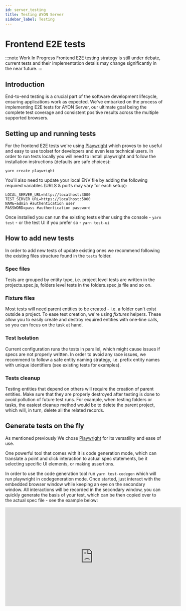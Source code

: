 ```yaml
---
id: server_testing
title: Testing AYON Server
sidebar_label: Testing
---
```


# Frontend E2E tests

:::note Work In Progress
Frontend E2E testing strategy is still under debate, current tests and their implementation details may change significantly in the near future.
:::

## Introduction
End-to-end testing is a crucial part of the software development lifecycle, ensuring applications work as expected. We've embarked on the process of implementing E2E tests for AYON Server, our ultimate goal being the complete test coverage and consistent positive results across the multiple supported browsers.

## Setting up and running tests
For the frontend E2E tests we're using [Playwright](https://playwright.dev) which proves to be useful and easy to use toolset for developers and even less technical users. In order to run tests locally you will need to install playwright and follow the installation instructions (defaults are safe choices):
```
yarn create playwright
```

You'll also need to update your local ENV file by adding the following required variables (URLS & ports may vary for each setup):
```
LOCAL_SERVER_URL=http://localhost:3000
TEST_SERVER_URL=https://localhost:5000
NAME=admin #authentication user
PASSWORD=pass #authentication password
```

Once installed you can run the existing tests either using the console - ```yarn test``` - or the test UI if you prefer so - ```yarn test-ui```

## How to add new tests
In order to add new tests of update existing ones we recommend following the existing files structure found in the ```tests``` folder.

### Spec files
Tests are grouped by entity type, i.e. project level tests are written in the projects.spec.js, folders level tests in the folders.spec.js file and so on.

### Fixture files
Most tests will need parent entities to be created - i.e. a folder can't exist outside a project. To ease test creation, we're using *fixtures* helpers. These allow you to easily create and destroy required entities with one-line calls, so you can focus on the task at hand.


### Test Isolation
Current configuration runs the tests in parallel, which might cause issues if specs are not properly written. In order to avoid any race issues, we recommend to follow a safe entity naming strategy, i.e. prefix entity names with unique identifiers (see existing tests for examples).

### Tests cleanup
Testing entities that depend on others will require the creation of parent entities. Make sure that they are properly destroyed after testing is done to avoid pollution of future test runs. For example, when testing folders or tasks, the easiest cleanup method would be to delete the parent project, which will, in turn, delete all the related records.

## Generate tests on the fly
As mentioned previously We chose [Playwright](https://playwright.dev) for its versatility and ease of use.

One powerful tool that comes with it is code generation mode, which can translate a point and click interaction to actual spec statements, be it selecting specific UI elements, or making assertions.

In order to use the code generation tool run ```yarn test-codegen``` which will run playwright in codegeneration mode. Once started, just interact with the embedded browser window while keeping an eye on the secondary window. All interactions will be recorded in the secondary window, you can quickly generate the basis of your test, which can be then copied over to the actual spec file - see the example below:

<iframe width="560" height="315" src="https://www.youtube.com/embed/O-uS5wKKB30?si=9ikavCUIMXzhNmjA" title="YouTube video player" frameborder="0" allow="accelerometer; autoplay; clipboard-write; encrypted-media; gyroscope; picture-in-picture; web-share" referrerpolicy="strict-origin-when-cross-origin" allowfullscreen></iframe>